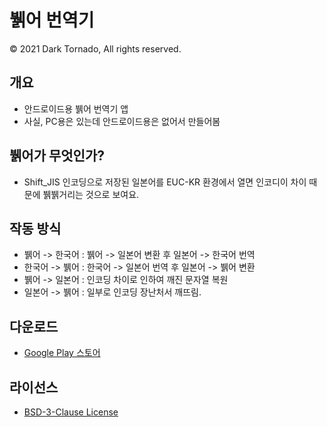 # 뷁어 번역기

© 2021 Dark Tornado, All rights reserved.

## 개요
* 안드로이드용 뷁어 번역기 앱
* 사실, PC용은 있는데 안드로이드용은 없어서 만들어봄

## 뷁어가 무엇인가?
* Shift_JIS 인코딩으로 저장된 일본어를 EUC-KR 환경에서 열면 인코디이 차이 때문에 뷁뷁거리는 것으로 보여요.

## 작동 방식
* 뷁어 -> 한국어 : 뷁어 -> 일본어 변환 후 일본어 -> 한국어 번역
* 한국어 -> 뷁어 : 한국어 -> 일본어 번역 후 일본어 -> 뷁어 변환
* 뷁어 -> 일본어 : 인코딩 차이로 인하여 깨진 문자열 복원
* 일본어 -> 뷁어 : 일부로 인코딩 장난처서 깨뜨림.

## 다운로드
* [Google Play 스토어](https://play.google.com/store/apps/details?id=com.darktornado.euckr2shiftjis)

## 라이선스
* [BSD-3-Clause License](LICENSE) 
